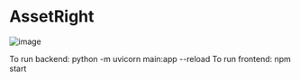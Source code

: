 # AssetRight
![image](https://github.com/italomiguelpinheiro/asset-right/assets/55746241/72f1c8a1-e748-4a10-96f0-1569570cec64)

To run backend: python -m uvicorn main:app --reload
To run frontend: npm start

